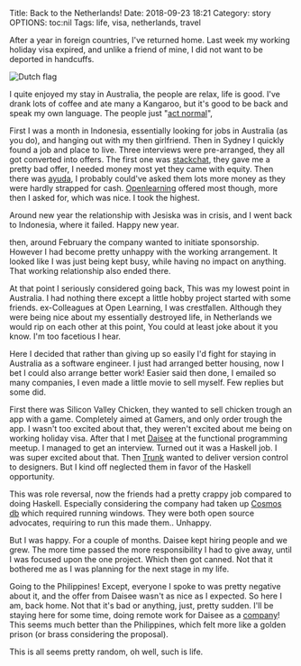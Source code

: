Title: Back to the Netherlands!
Date: 2018-09-23 18:21
Category: story
OPTIONS: toc:nil
Tags: life, visa, netherlands, travel

After a year in foreign countries, I've returned home.
Last week my working holiday visa expired,
and unlike a friend of mine,
I did not want to be deported in handcuffs.

![Dutch flag](/images/2018/dutch-flag.svg)

I quite enjoyed my stay in Australia, the people are relax, life is good.
I've drank lots of coffee and ate many a Kangaroo, but it's good to be back
and speak my own language.
The people just "[act normal](https://stuffdutchpeoplelike.com/2010/11/26/no-56-normalcy-doe-normaal/)",

First I was a month in Indonesia,
essentially looking for jobs in Australia (as you do), 
and hanging out with my then girlfriend.
Then in Sydney I quickly found a job and place to live.
Three interviews were pre-arranged, they all got converted into offers.
The first one was [stackchat](https://stackchat.com/#contact-area),
they gave me a pretty bad offer, I needed money most yet they came with equity.
Then there was [ayuda](https://www.ayudasystems.com/),
I probably could've asked them lots more money as they were hardly strapped for cash.
[Openlearning](https://www.openlearning.com/) offered most though, more then I asked for,
which was nice.
I took the highest.

Around new year the relationship with Jesiska was in crisis,
and I went back to Indonesia, where it failed.
Happy new year.

then, around February the company wanted to initiate sponsorship.
However I had become pretty unhappy with the working arrangement.
It looked like I was just being kept busy,
while having no impact on anything.
That working relationship also ended there.

At that point I seriously considered going back,
This was my lowest point in Australia.
I had nothing there except a little hobby project started with some friends.
ex-Colleagues at Open Learning, I was crestfallen.
Although they were being nice about my essentially destroyed life,
in Netherlands we would rip on each other at this point,
You could at least joke about it you know.
I'm too facetious I hear.

Here I decided that rather than giving up so easily I'd fight for staying in
Australia as a software engineer.
I just had arranged better housing, now I bet I could also arrange better work!
Easier said then done, I emailed so many companies,
I even made a little movie to sell myself.
Few replies but some did.

First there was Silicon Valley Chicken, they wanted to sell chicken trough an app with a game.
Completely aimed at Gamers, and only order trough the app.
I wasn't too excited about that, they weren't excited about me being on working holiday visa.
After that I met [Daisee](https://www.daisee.com/) at the functional programming meetup.
I managed to get an interview.
Turned out it was a Haskell job.
I was super excited about that.
Then [Trunk](https://www.jointrunk.com/) wanted to deliver version control to designers.
But I kind off neglected them in favor of the Haskell opportunity. 

This was role reversal, now the friends had a pretty crappy job compared to doing Haskell.
Especially considering the company had taken up [Cosmos db](https://azure.microsoft.com/en-us/services/cosmos-db/)
which required running windows.
They were both open source advocates,
requiring to run this made them.. Unhappy.

But I was happy. For a couple of months.
Daisee kept hiring people and we grew.
The more time passed the more responsibility I had to give away,
until I was focused upon the one project.
Which then got canned.
Not that it bothered me as I was planning for the next stage in my life.

Going to the Philippines! Except, everyone I spoke to was pretty negative about it,
and the offer from Daisee wasn't as nice as I expected.
So here I am, back home.
Not that it's bad or anything, just, pretty sudden.
I'll be staying here for some time,
doing remote work for Daisee as a [company](http://penguin.engineer/)!
This seems much better than the Philippines, which felt more like a golden prison
(or brass considering the proposal).

This is all seems pretty random, oh well, such is life.
